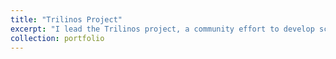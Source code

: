 ```yaml
---
title: "Trilinos Project"
excerpt: "I lead the Trilinos project, a community effort to develop scientific and mathematical libraries that enable the solution of large-scale multi-physics, multi-scale and related modeling and simulation problems on leadership computing platforms. GitHub: https://github.com/trilinos/Trilinos.  Website: https://trilinos.github.com .<br/><img src='https://trilinos.github.com/Logos/Trilinos_logo.png'>"
collection: portfolio
---
```



